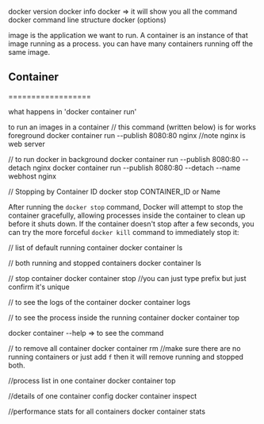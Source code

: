 docker version
docker info
docker => it will show you all the command
docker command line structure 
 docker <command> <sub-command> (options)

image is the application we want to run.
A container is an instance of that image running as a process.
you can have many containers  running  off the same  image.


## Container
==================

what happens in 'docker container run'

to run an images in a container 
// this command (written below) is for works foreground
docker container run --publish 8080:80 nginx //note nginx is web server

// to run docker in background 
docker container run --publish 8080:80 --detach nginx
docker container run --publish 8080:80 --detach --name webhost nginx

// Stopping by Container ID 
docker stop CONTAINER_ID or Name

After running the `docker stop` command, Docker will attempt to stop the container gracefully, allowing processes inside the container to clean up before it shuts down. If the container doesn't stop after a few seconds, you can try the more forceful `docker kill` command to immediately stop it:

// list of default running container 
docker container ls

//  both running and stopped containers
docker container ls

// stop container docker container stop <container id>  //you can just type prefix but just confirm it's unique

// to see the logs of the container 
docker container logs <container name>

// to see the process inside the running container
docker container top <container name>

docker container --help => to see the command 

// to remove all container
docker container rm <container ids> //make sure there are no running containers
or just add `f` then it will remove running and stopped both.



//process list in one container
docker container top

//details of one container config
docker container inspect

//performance stats for all containers
docker container stats






